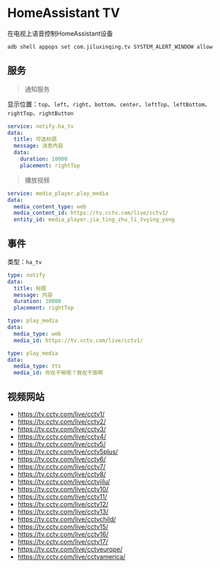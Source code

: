 # HomeAssistant TV
在电视上语音控制HomeAssistant设备

```bash
adb shell appops set com.jiluxinqing.tv SYSTEM_ALERT_WINDOW allow
```

## 服务

> 通知服务

显示位置：`top`、`left`、`right`、`bottom`、`center`、`leftTop`、`leftBottom`、`rightTop`、`rightButton`

```yaml
service: notify.ha_tv
data:
  title: 可选标题
  message: 消息内容
  data:
    duration: 10000
    placement: rightTop
```

> 播放视频

```yaml
service: media_player.play_media
data:
  media_content_type: web
  media_content_id: https://tv.cctv.com/live/cctv1/
  entity_id: media_player.jia_ting_zhu_li_tvying_yong
```

## 事件

类型：`ha_tv`
```yaml
type: notify
data:
  title: 标题
  message: 内容
  duration: 10000
  placement: rightTop
```

```yaml
type: play_media
data:
  media_type: web
  media_id: https://tv.cctv.com/live/cctv1/
```

```yaml
type: play_media
data:
  media_type: tts
  media_id: 你在干嘛呢？我在干饭啊
```

## 视频网站
- https://tv.cctv.com/live/cctv1/
- https://tv.cctv.com/live/cctv2/
- https://tv.cctv.com/live/cctv3/
- https://tv.cctv.com/live/cctv4/
- https://tv.cctv.com/live/cctv5/
- https://tv.cctv.com/live/cctv5plus/
- https://tv.cctv.com/live/cctv6/
- https://tv.cctv.com/live/cctv7/
- https://tv.cctv.com/live/cctv8/
- https://tv.cctv.com/live/cctvjilu/
- https://tv.cctv.com/live/cctv10/
- https://tv.cctv.com/live/cctv11/
- https://tv.cctv.com/live/cctv12/
- https://tv.cctv.com/live/cctv13/
- https://tv.cctv.com/live/cctvchild/
- https://tv.cctv.com/live/cctv15/
- https://tv.cctv.com/live/cctv16/
- https://tv.cctv.com/live/cctv17/
- https://tv.cctv.com/live/cctveurope/
- https://tv.cctv.com/live/cctvamerica/